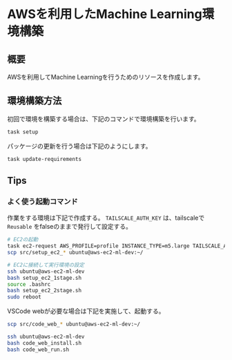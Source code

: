 # AWSを利用したMachine Learning環境構築

## 概要

AWSを利用してMachine Learningを行うためのリソースを作成します。

## 環境構築方法

初回で環境を構築する場合は、下記のコマンドで環境構築を行います。

```sh
task setup
```

パッケージの更新を行う場合は下記のようにします。

```sh
task update-requirements
```

## Tips

### よく使う起動コマンド

作業をする環境は下記で作成する。
`TAILSCALE_AUTH_KEY` は、tailscaleで `Reusable` をfalseのままで発行して設定する。

```sh
# EC2の起動
task ec2-request AWS_PROFILE=profile INSTANCE_TYPE=m5.large TAILSCALE_AUTH_KEY=... -- -vv
scp src/setup_ec2_* ubuntu@aws-ec2-ml-dev:~/

# EC2に接続して実行環境の設定
ssh ubuntu@aws-ec2-ml-dev
bash setup_ec2_1stage.sh
source .bashrc
bash setup_ec2_2stage.sh
sudo reboot
```

VSCode webが必要な場合は下記を実施して、起動する。

```sh
scp src/code_web_* ubuntu@aws-ec2-ml-dev:~/

ssh ubuntu@aws-ec2-ml-dev
bash code_web_install.sh
bash code_web_run.sh
```
